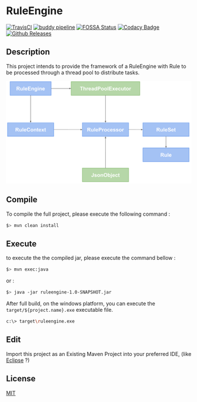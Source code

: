 # RuleEngine

[![TravisCI](https://travis-ci.org/mcgivrer/RuleEngine.svg?branch=develop)](https://travis-ci.org/mcgivrer/RuleEngine "open the TravisCI compilation trend")
[![buddy pipeline](https://app.buddy.works/mcgivrer/RuleEngine/pipelines/pipeline/148927/badge.svg?token=${project.buddy.token} "buddy pipeline")](https://app.buddy.works/mcgivrer/RuleEngine/pipelines/pipeline/${project.buddy.pipelineId})
[![FOSSA Status](https://app.fossa.io/api/projects/git%2Bgithub.com%2Fmcgivrer%2FRuleEngine.svg?type=shield)](https://app.fossa.io/projects/git%2Bgithub.com%2Fmcgivrer%2FRuleEngine?ref=badge_shield)
[![Codacy Badge](https://api.codacy.com/project/badge/Grade/${project.codacity.token})](https://www.codacy.com/project/mcgivrer/RuleEngine/dashboard?utm_source=github.com&amp;utm_medium=referral&amp;utm_content=mcgivrer/RuleEngine&amp;utm_campaign=Badge_Grade_Dashboard)
[![Github Releases](https://img.shields.io/github/release/mcgivrer/RuleEngine.svg)](https://github.com/mcgivrer/RuleEngine/releases/tag/${project.version})

## Description

This project intends to provide the framework of a RuleEngine with Rule to be processed through a thread pool to distribute tasks.

![figure 1 - The Rule Engine](src/main/site/docs/images/RuleEngine.svg)

## Compile

To compile the full project, please execute the following command :

```bash
$> mvn clean install
```

## Execute

to execute the the compiled jar, please execute the command bellow :

```bash
$> mvn exec:java
```

or :

```bash
$> java -jar ruleengine-1.0-SNAPSHOT.jar
```

After full build, on the windows platform, you can execute the `target/${project.name}.exe` executable file.

```bash
c:\> target\ruleengine.exe
```

## Edit

Import this project as an Existing Maven Project into your preferred IDE, 
(like [Eclipse](http://www.eclipse.org/downloads "open the eclipse official web download page") ?)

## License

[MIT](./LICENSE "Read the MIT license")

